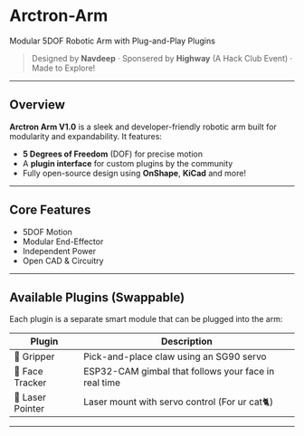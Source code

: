 # Arctron-Arm
Modular 5DOF Robotic Arm with Plug-and-Play Plugins
> Designed by **Navdeep** · Sponsered by **Highway** (A Hack Club Event) · Made to Explore!

---

## Overview

**Arctron Arm V1.0** is a sleek and developer-friendly robotic arm built for modularity and expandability. It features:

-  **5 Degrees of Freedom** (DOF) for precise motion
-  A **plugin interface** for custom plugins by the community
-  Fully open-source design using **OnShape**, **KiCad** and more!


---

##  Core Features


- 5DOF Motion             
- Modular End-Effector   
- Independent Power      
- Open CAD & Circuitry   

---

##  Available Plugins (Swappable)

Each plugin is a separate smart module that can be plugged into the arm:

| Plugin                 | Description                                           |
|------------------------|-------------------------------------------------------|
| 🤖 Gripper             | Pick-and-place claw using an SG90 servo              |
| 📸 Face Tracker        | ESP32-CAM gimbal that follows your face in real time |
| 🔴 Laser Pointer       | Laser mount with servo control (For ur cat🐈)     |

---

